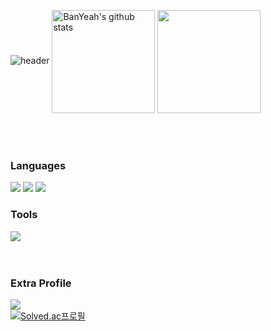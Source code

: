 ![header](https://capsule-render.vercel.app/api?type=venom&color=2B2D3D&height=200&section=header&text=BanYeah.&fontColor=000000&fontSize=64&stroke=BE95E4)
<a href="https://github.com/BanYeah"><img align="center" style="height:165px" src="https://github-readme-stats.vercel.app/api?username=BanYeah&show_icons=true&include_all_commits=true&theme=material-palenight&hide_border=true" alt="BanYeah's github stats" /></a>
<a href="https://github.com/BanYeah"><img align="center" style="height:165px" src="https://github-readme-stats.vercel.app/api/top-langs/?username=BanYeah&layout=compact&theme=material-palenight&hide_border=true" /></a>
</br>
</br>
</br>
</br>

### Languages
<img src="https://img.shields.io/badge/c-A8B9CC?style=flat-square&logo=c&logoColor=white"> </t>
<img src="https://img.shields.io/badge/c++-00599C?style=flat-square&logo=cplusplus&logoColor=white"> 
<img src="https://img.shields.io/badge/Python-3776AB?style=flat-square&logo=Python&logoColor=white"/>  </br>

### Tools
<img src="https://img.shields.io/badge/Steamlit-FF4B4B?style=flat-square&logo=Streamlit&logoColor=white"/> </t>
</br>
</br>
</br>

### Extra Profile
<a href="https://velog.io/@banyeah_/posts"><img src="https://img.shields.io/badge/BanYeah's_velog-20C997?style=for-the-badge&logo=Velog&logoColor=white"/></a>
</br>
[![Solved.ac프로필](http://mazassumnida.wtf/api/v2/generate_badge?boj=04smailing)](https://solved.ac/04smailing)

